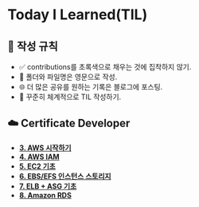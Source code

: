 # Today I Learned(TIL)

## 📜 작성 규칙
- ✅ contributions를 초록색으로 채우는 것에 집착하지 않기.
- 📂 폴더와 파일명은 영문으로 작성.
- 🌐 더 많은 공유를 원하는 기록은 블로그에 포스팅.
- 📅 꾸준히 체계적으로 TIL 작성하기. 

## ☁️ Certificate Developer

 - [**3. AWS 시작하기**](./AWS-Associate_3.md)
 - [**4. AWS IAM**](./AWS-Associate_4.md)
 - [**5. EC2 기초**](./AWS-Associate_5.md)
 - [**6. EBS/EFS 인스턴스 스토리지**](./AWS-Associate_6.md)
 - [**7. ELB + ASG 기초**](./AWS-Associate_7.md)
 - [**8. Amazon RDS**](./AWS-Associate_8.md)
